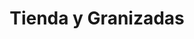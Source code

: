 ---
title: "Tienda y Granizadas"
url: /zona-19-ciudad-de-guatemala/tienda-y-granizadas/
shop: Kiosk
---